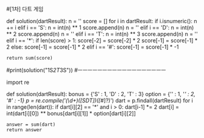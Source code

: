#[1차] 다트 게임

def solution(dartResult):
    n = ''
    score = []
    for i in dartResult:
        if i.isnumeric():
            n += i
        elif i == 'S':
            n = int(n) ** 1
            score.append(n)
            n = ''
        elif i == 'D':
            n = int(n) ** 2
            score.append(n)
            n = ''
        elif i == 'T':
            n = int(n) ** 3
            score.append(n)
            n = ''
        elif i == '*':
            if len(score) > 1:
                score[-2] = score[-2] * 2
                score[-1] = score[-1] * 2
            else:
                score[-1] = score[-1] * 2
        elif i == '#':
            score[-1] = score[-1] * -1

    return sum(score)


#print(solution("1S*2T*3S"))
#ㅡㅡㅡㅡㅡㅡㅡㅡㅡㅡㅡㅡㅡㅡㅡㅡㅡㅡ

import re


def solution(dartResult):
    bonus = {'S' : 1, 'D' : 2, 'T' : 3}
    option = {'' : 1, '*' : 2, '#' : -1}
    p = re.compile('(\d+)([SDT])([*#]?)')
    dart = p.findall(dartResult)
    for i in range(len(dart)):
        if dart[i][2] == '*' and i > 0:
            dart[i-1] *= 2
        dart[i] = int(dart[i][0]) ** bonus[dart[i][1]] * option[dart[i][2]]

    answer = sum(dart)
    return answer
